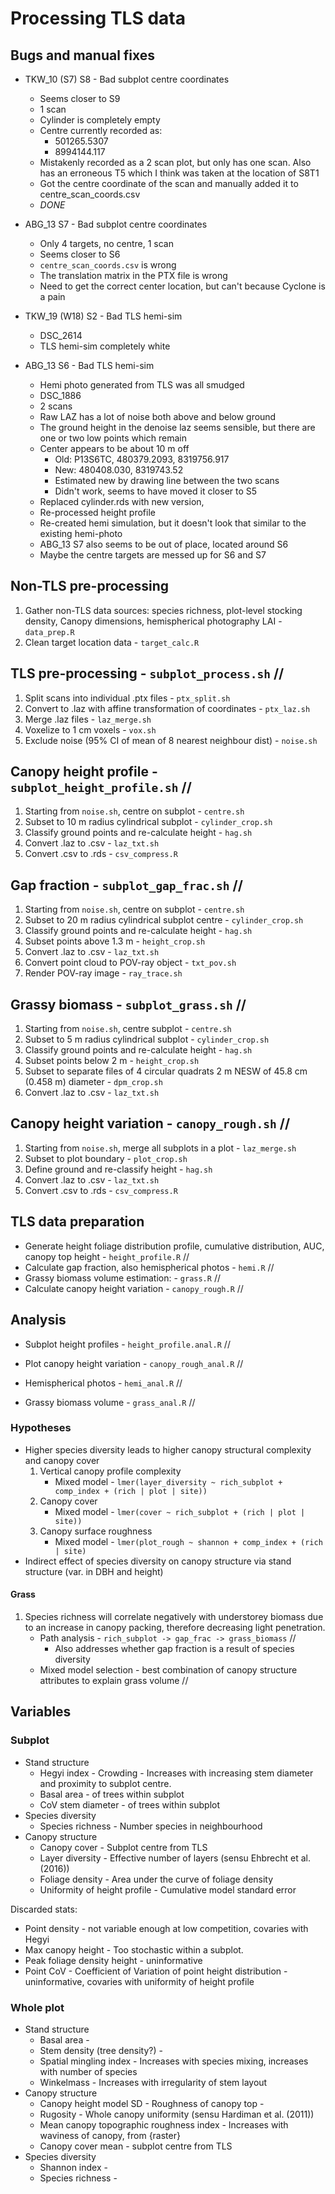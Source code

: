# Processing TLS data

## Bugs and manual fixes

* TKW_10 (S7) S8 - Bad subplot centre coordinates
	* Seems closer to S9	
	* 1 scan
	* Cylinder is completely empty
	* Centre currently recorded as: 
		* 501265.5307
		* 8994144.117
	* Mistakenly recorded as a 2 scan plot, but only has one scan. Also has an erroneous T5 which I think was taken at the location of S8T1
	* Got the centre coordinate of the scan and manually added it to centre_scan_coords.csv
	* _DONE_

* ABG_13 S7 - Bad subplot centre coordinates
	* Only 4 targets, no centre, 1 scan
	* Seems closer to S6
	* `centre_scan_coords.csv` is wrong
	* The translation matrix in the PTX file is wrong
	* Need to get the correct center location, but can't because Cyclone is a pain

* TKW_19 (W18) S2 - Bad TLS hemi-sim
	* DSC_2614
	* TLS hemi-sim completely white

* ABG_13 S6 - Bad TLS hemi-sim
	* Hemi photo generated from TLS was all smudged 
	* DSC_1886
	* 2 scans
	* Raw LAZ has a lot of noise both above and below ground
	* The ground height in the denoise laz seems sensible, but there are one or two low points which remain
	* Center appears to be about 10 m off
		* Old: P13S6TC, 480379.2093, 8319756.917
		* New: 480408.030, 8319743.52
		* Estimated new by drawing line between the two scans
		* Didn't work, seems to have moved it closer to S5
	* Replaced cylinder.rds with new version, 
	* Re-processed height profile 
	* Re-created hemi simulation, but it doesn't look that similar to the existing hemi-photo
	* ABG_13 S7 also seems to be out of place, located around S6
	* Maybe the centre targets are messed up for S6 and S7

## Non-TLS pre-processing

1. Gather non-TLS data sources: species richness, plot-level stocking density, Canopy dimensions, hemispherical photography LAI - `data_prep.R`
2. Clean target location data - `target_calc.R`

## TLS pre-processing - `subplot_process.sh` //

1. Split scans into individual .ptx files - `ptx_split.sh`
2. Convert to .laz with affine transformation of coordinates - `ptx_laz.sh`
3. Merge .laz files - `laz_merge.sh`
4. Voxelize to 1 cm voxels - `vox.sh`
5. Exclude noise (95% CI of mean of 8 nearest neighbour dist) - `noise.sh` 


## Canopy height profile - `subplot_height_profile.sh` //

1. Starting from `noise.sh`, centre on subplot - `centre.sh`
2. Subset to 10 m radius cylindrical subplot - `cylinder_crop.sh`
3. Classify ground points and re-calculate height - `hag.sh`
4. Convert .laz to .csv - `laz_txt.sh`
5. Convert .csv to .rds - `csv_compress.R`


## Gap fraction - `subplot_gap_frac.sh` //

1. Starting from `noise.sh`, centre on subplot - `centre.sh`
2. Subset to 20 m radius cylindrical subplot centre - `cylinder_crop.sh`
3. Classify ground points and re-calculate height - `hag.sh`
4. Subset points above 1.3 m - `height_crop.sh`
5. Convert .laz to .csv - `laz_txt.sh`
6. Convert point cloud to POV-ray object - `txt_pov.sh`
7. Render POV-ray image - `ray_trace.sh`


## Grassy biomass - `subplot_grass.sh` //

1. Starting from `noise.sh`, centre subplot - `centre.sh`
2. Subset to 5 m radius cylindrical subplot - `cylinder_crop.sh`
2. Classify ground points and re-calculate height - `hag.sh`
2. Subset points below 2 m - `height_crop.sh`
3. Subset to separate files of 4 circular quadrats 2 m NESW of 45.8 cm (0.458 m) diameter - `dpm_crop.sh`
4. Convert .laz to .csv - `laz_txt.sh`


## Canopy height variation - `canopy_rough.sh` //

1. Starting from `noise.sh`, merge all subplots in a plot - `laz_merge.sh`
2. Subset to plot boundary - `plot_crop.sh`
3. Define ground and re-classify height - `hag.sh`
4. Convert .laz to .csv - `laz_txt.sh`
4. Convert .csv to .rds - `csv_compress.R`

## TLS data preparation 

* Generate height foliage distribution profile, cumulative distribution, AUC, canopy top height - `height_profile.R` //
* Calculate gap fraction, also hemispherical photos - `hemi.R` //
* Grassy biomass volume estimation: - `grass.R` //
* Calculate canopy height variation - `canopy_rough.R` //

## Analysis 

* Subplot height profiles - `height_profile.anal.R` //
* Plot canopy height variation - `canopy_rough_anal.R` //
* Hemispherical photos - `hemi_anal.R` //

* Grassy biomass volume - `grass_anal.R` //

### Hypotheses

* Higher species diversity leads to higher canopy structural complexity and canopy cover
	1. Vertical canopy profile complexity
		* Mixed model - `lmer(layer_diversity ~ rich_subplot + comp_index + (rich | plot | site))`
	2. Canopy cover 
		* Mixed model - `lmer(cover ~ rich_subplot + (rich | plot | site))` 
	3. Canopy surface roughness
		* Mixed model - `lmer(plot_rough ~ shannon + comp_index + (rich | site)`
* Indirect effect of species diversity on canopy structure via stand structure (var. in DBH and height)

#### Grass 

1. Species richness will correlate negatively with understorey biomass due to an increase in canopy packing, therefore decreasing light penetration.
	* Path analysis - `rich_subplot -> gap_frac -> grass_biomass` //
		* Also addresses whether gap fraction is a result of species diversity
	* Mixed model selection - best combination of canopy structure attributes to explain grass volume //

## Variables

### Subplot

* Stand structure
	* Hegyi index - Crowding - Increases with increasing stem diameter and proximity to subplot centre. 
	* Basal area - of trees within subplot
	* CoV stem diameter - of trees within subplot
* Species diversity
	* Species richness - Number species in neighbourhood
* Canopy structure
	* Canopy cover - Subplot centre from TLS
	* Layer diversity - Effective number of layers (sensu Ehbrecht et al. (2016))
	* Foliage density - Area under the curve of foliage density
	* Uniformity of height profile - Cumulative model standard error

Discarded stats:

* Point density - not variable enough at low competition, covaries with Hegyi
* Max canopy height - Too stochastic within a subplot.
* Peak foliage density height - uninformative
* Point CoV - Coefficient of Variation of point height distribution - uninformative, covaries with uniformity of height profile

### Whole plot

* Stand structure
	* Basal area - 
	* Stem density (tree density?) - 
	* Spatial mingling index - Increases with species mixing, increases with number of species
	* Winkelmass - Increases with irregularity of stem layout
* Canopy structure
	* Canopy height model SD - Roughness of canopy top - 
	* Rugosity - Whole canopy uniformity (sensu Hardiman et al. (2011))
	* Mean canopy topographic roughness index - Increases with waviness of canopy, from {raster}
	* Canopy cover mean - subplot centre from TLS
* Species diversity
	* Shannon index - 
	* Species richness - 

